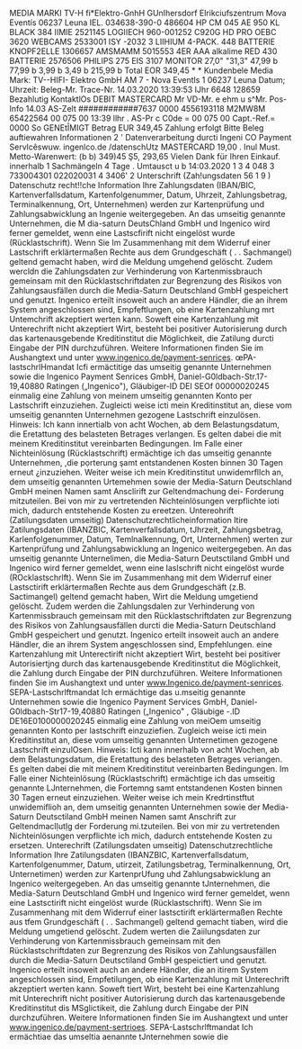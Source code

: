 MEDIA MARKI TV-H fi*Elektro-GnhH GUnIhersdorf Elrikciufszentrum Mova Eventís 06237 Leuna IEL. 034638-390-0 486604 HP CM 045 AE 950 KL BLACK 384 IIMIE 2521145 LOGIIECH 960-001252 C920G HD PRO OEBC 3620 WEBCAMS 2533001 ISY -2032 3 LIIHIUM 4-PACK. 448 BATTERIE KNOPF2ELLE 1306657 AMSMAMM 5015553 4ER AAA alkalime RED 430 BATTERIE 2576506 PHILIPS 275 EIS 3107 MONITOR 27,0" "31,3" 47,99 b 77,99 b 3,99 b 3,49 b 215,99 b Total EOR 349,45 * * Kundenbele Media Mark: TV--HIFI- Elektro GmbH AM 7 - Nova Eventls 1 06237 Leuna Datum; Uhrzeit: Beleg-Mr. Trace-Nr. 14.03.2020 13:39:53 IJhr 6648 128659 Bezahlutig KontaktlOs DEBIT MASTERCARD Mr VD-Mr. e ehm u s^Mr. Pos-Info 14.03 AS-Zelt ############7637 0000 4556193118 M2MW8M 65422564 00 075 00 13:39 llhr . AS-Pr c C0de = 00 075 00 Capt.-Ref.= 0000 So GENEtÎMIGT Betrag EUR 349,45 Zahlung erfolgt Bitte Beleg auftiewahren Informationen 2 ' Datenverarbeitung durcti Ingeni CO Payment Servlcêswuw. ingenlco.de /datenschUtz MASTERCARD 19,00 . Inul Must. Metto-Warenwert: (b b) 349)45 Ş5, 293,65 Vielen Dank für Ihren Einkauf. innerhalb 1 Sachmängeln 4 Tage . Umtausct u b 14:03.2020 1 3 4 048 3 733004301 022020031 4 3406' 2 Unterschrift (Zah!ungsdaten 56 1 9 ) Datenschutz recht!!che Information Ihre Zahlungsdaten (IBAN/BIC, Kartenverfallsdatum, Kartenfolgenummer, Datum, Uhrzeit, Zahlungsbetrag, Terminalkennung, Ort, Unternehmen) werden zur Kartenprüfung und Zahlungsabwicklung an Ingenie weitergegeben. An das umseitig genannte Unternehmen, die M dia-saturn DeutsChland GmbH und Ingenico wird ferner gemeldet, wenn eine Lastscfirift nicht eingelöst wurde (Rücklastschrift). Wenn Sie Im Zusammenhang mit dem Widerruf einer Lastschrift erklärtermaßen Rechte aus dem Grundgeschäft ( . . Sachmangel) geltend gemacht haben, wird die Meldung umgehend gelöscht. Zudem wercldn die Zahlungsdaten zur Verhinderung von Kartenmissbrauch gemeinsam mit den Rücklastschriftdaten zur Begrenzung des Risikos von Zahlungsausfällen durch die Media-Saturn Deutschland GmbH gespeichert und genutzt. Ingenico erteilt insoweit auch an andere Händler, die an ihrem System angeschlossen sind, Empfeftlungen, ob eine Kartenzahlung mrt Untemchrift akzeptiert werten kann. Soweft eine Kartenzahlung mit Unterechrift nicht akzeptiert Wirt, besteht bei positiver Autorisierung durch das kartenausgebende Kreditinstitut die Möglichkeit, die Zatilung durcti Eingabe der PIN durchzuführen. Weitere Informationen finden Sie im Aushangtext und unter www.ingenico.de/payment-senrices. œPA-lastschrlHmandat Icfi ermäctitige das umseitig genannte Unternehmen sowie die Ingenico Payment Senrices GmbH, Daniel-G0ldbach-Str.17-19,40880 Ratingen („Ingenico"), Gläubiger-ID DEI SEOf 00000020245 einmalig eine Zahlung von meinem umseitig genannten Konto per Lastschrift einzuziehen. Zugleicti weise icti mein Kreditinstitut an, diese vom umseitig genannten Unternehmen gezogene Lastschrift einzulösen. Hinweis: Ich kann innertialb von acht Wochen, ab dem Belastungsdatum, die Eretattung des belasteten Betrages verlangen. Es gelten dabei die mit meinem Kreditinstitut vereinbarten Bedingungen. Im Falle einer Nichteinlösung (Rücklastschrift) ermächtige ich das umseitig genannte Unternehmen, ,die pọrterung şamt entstandenen Kosten binnen 30 Tagen erneut ¿inzuziehen. Weiter weise ich mein Kreditinstitut unwidemrfllch an, dem umseitig genannten Urtemehmen sowie der Media-Saturn Deutschland GmbH meinen Namen samt Ansclirift zur Geltendmachung dei- Forderung mitzuteilen. Bei von mir zu vertretenden Nichteinlösungen verpflichte ioti mich, dadurch entstehende Kosten zu ereetzen. Untereohrift (Zatilungsdaten umseitig) Datenschutzrechtlicheinformation Itire Zatilungsdaten (IBANZBIC, Kartenverfallsdatum, tJhrzeit, Zahlungsbetrag, Karlenfolgenummer, Datum, Temlnalkennung, Ort, Unternehmen) werten zur Kartenprüfung und Zahlungsabwicklung an Ingenico weitergegeben. An das umseitig genannte Unternelimen, die Media-Saturn Deutsctiland GmbH und Ingenico wird ferner gemeldet, wenn eine laslschrift nicht eingelöst wurde (ROcklastschrlft). Wenn Sie im Zusammenhang mit dem Widerruf einer Lastsctirift erklärtermaßen Rechte aus dem Grundgeschäft (z.B. Sactimangel) geltend gemacht haben, Wirt die Meldung umgetiend gelöscht. Zudem werden die Zahlungsdalen zur Verhinderung von Kartenmissbrauch gemeinsam mit den Rücklastschriftdaten zur Begrenzung des Risikos von Zahlungsausfällen durcti die Media-Saturn Deutschland GmbH gespeichert und genutzt. Ingenico erteilt insoweit auch an andere Händler, die an ihrem System angẹschlossen sind, Empfehlungen. eine Kartenzahlung mit Unterectirift nicht akzeptiert Wirt, besteht bei positiver Autorisiertjng durch das kartenausgebende Kreditinstitut die Möglichkeit, die Zahlung durch Eingabe der PIN durchzuführen. Weitere Informationen finden Sie im Aushangtext und unter www.Ingenico.de/payment-senrices. SEPA-Lastschrlftmandat Ich ermächtige das u.mseitig genannte Unternehmen sowie die Ingenico Payment Services GmbH, Daniel-G0ldbach-Str17-19,40880 Ratingen („Ingenico" , Gläubige -.ID DE16E0100000020245 einmalig eine Zahlung von meiOem umseitig genannten Konto per lastschrift einzuziefien. Zugleich weise icti mein Kreditinstitut an, diese vom umseitig genannten Unternetimen gezogene Lastschrift einzulOsen. Hinweis: Icti kann innerhalb von acht Wochen, ab dem Belastungsdatum, die Eretattung des belasteten Betrages veriangen. Es gelten dabei die mit meinem Kreditinstitut vereinbarten Bedingungen. Im Falle einer Nichteinlösung (Rücklastschrift) ermächtige ich das umseitig genannte LJnternehmen, die Fortemng samt entstandenen Kosten binnen 30 Tagen erneut einzuziehen. Weiter weise ich mein Kredrtinstftut unwidemiflioh an, dem umseitig genannten Unternehmen sowie der Media-Saturn Deutsctiland GmbH meinen Namen samt Anschrift zur GeltendmaclỊutỊg der Forderung mi.tzuteilen. Bei von mir zu vertretenden Nichteinlösungen verpflichte ich mich, dadurch entstehende Kosten zu ersetzen. Unterechrift (Zatilungsdaten umseitig) Datenschutzrechtliche Information Ihre Zatilungsdaten (IBANZBIC, Kartenverfallsdatum, Kartenfolgenummer, Datum, utirzeit, Zatilungsbetrag, Terminalkennung, Ort, Unternetimen) werden zur KartenprUfung uhd Zahlungsabwicklung an Ingenico weitergegeben. An das umseitig genannte tJnternehmen, die Media-Saturn Deutschland GmbH und Ingenico wird ferner gemeldet, wenn eine Lastsctirift nicht eingelöst wurde (Rücklastschrift). Wenn Sie im Zusammenhang mit dem Widerruf einer lastsctirift erklärtermaßen Rechte aus tfem Grundgeschäft ( . . Sachmangel) geltend gemacht tiaben, wird die Meldung umgetiend gelöscht. Zudem werten die Zaiilungsdaten zur Verhinderung von Kartenmissbrauch gemeinsam mit den Rücklastschriftdaten zur Begrenzung des Risikos von Zahlungsausfällen durch die Media-Saturn Deutsctiland GmbH gespeictiert und genutzt. Ingenico erteilt insoweit auch an andere Händler, die an itirem System angeschlossen sind, Empfetilungen, ob eine Kartenzahlung mit Unterechrift akzeptiert werten kann. Soweft tiert Wirt, besteht bei eine Kartenzahlung mit Unterechrift nicht positiver Autorisierung durch das kartenausgebende Kreditinstitut dis MSglictikeit, die Zahlung durch Eingabe der PIN durchzuführen. Weitere Informationen finden Sie im Aushangtext und unter www.ingenico.de/payment-sertrioes. SEPA-Lastschrlftmandat Ich ermächtiae das umseltia aenannte tJnternehmen sowie die
